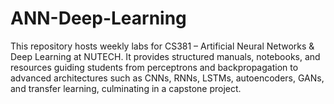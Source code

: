 # ANN-Deep-Learning
This repository hosts weekly labs for CS381 – Artificial Neural Networks &amp; Deep Learning at NUTECH. It provides structured manuals, notebooks, and resources guiding students from perceptrons and backpropagation to advanced architectures such as CNNs, RNNs, LSTMs, autoencoders, GANs, and transfer learning, culminating in a capstone project.

